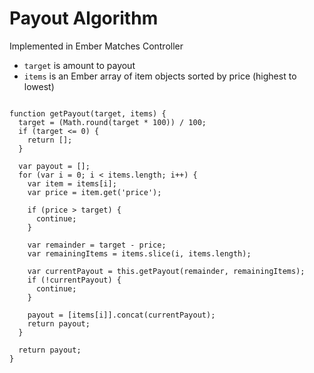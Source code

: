 # Payout Algorithm
Implemented in Ember Matches Controller

* `target` is amount to payout
* `items` is an Ember array of item objects sorted by price (highest to lowest)

<pre><code>
function getPayout(target, items) {
  target = (Math.round(target * 100)) / 100;
  if (target <= 0) {
    return [];
  }

  var payout = [];
  for (var i = 0; i < items.length; i++) {
    var item = items[i];
    var price = item.get('price');

    if (price > target) {
      continue;
    }

    var remainder = target - price;
    var remainingItems = items.slice(i, items.length);

    var currentPayout = this.getPayout(remainder, remainingItems);
    if (!currentPayout) {
      continue;
    }

    payout = [items[i]].concat(currentPayout);
    return payout;
  }

  return payout;
}
</code></pre>
